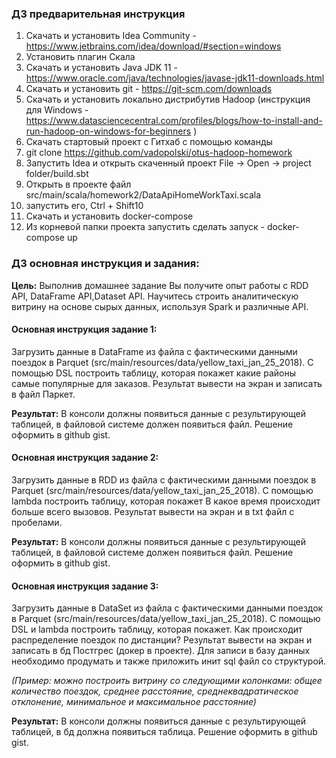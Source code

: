 ### ДЗ предварительная инструкция

1) Скачать и установить Idea Community - https://www.jetbrains.com/idea/download/#section=windows
2) Установить плагин Скала
3) Скачать и установить Java JDK 11 - https://www.oracle.com/java/technologies/javase-jdk11-downloads.html
4) Скачать и установить git - https://git-scm.com/downloads
5) Скачать и установить локально дистрибутив Hadoop (инструкция для Windows - https://www.datasciencecentral.com/profiles/blogs/how-to-install-and-run-hadoop-on-windows-for-beginners )
6) Скачать стартовый проект с Гитхаб c помощью команды
7) git clone https://github.com/vadopolski/otus-hadoop-homework
8) Запустить Idea и открыть скаченный проект File -> Open -> project folder/build.sbt
9) Открыть в проекте  файл src/main/scala/homework2/DataApiHomeWorkTaxi.scala
10) запустить его, Ctrl + Shift10
11) Скачать и установить docker-compose
12) Из корневой папки проекта запустить сделать запуск - docker-compose up




### ДЗ основная инструкция и задания:

**Цель:** Выполнив домашнее задание Вы получите опыт работы с RDD API, DataFrame API,Dataset API. Научитесь строить аналитическую витрину на основе сырых данных, используя Spark и различные API.

#### Основная инструкция задание 1:
Загрузить данные в DataFrame из файла с фактическими данными поездок в Parquet (src/main/resources/data/yellow_taxi_jan_25_2018).
С помощью DSL построить таблицу, которая покажет какие районы самые популярные для заказов. Результат вывести на экран и записать в файл Паркет.

**Результат:**
В консоли должны появиться данные с результирующей таблицей, в файловой системе должен появиться файл.
Решение оформить в github gist.


#### Основная инструкция задание 2:
Загрузить данные в RDD из файла с фактическими данными поездок в Parquet (src/main/resources/data/yellow_taxi_jan_25_2018).
С помощью lambda построить таблицу, которая покажет В какое время происходит больше всего вызовов. Результат вывести на экран и в txt файл c пробелами.

**Результат:**
В консоли должны появиться данные с результирующей таблицей, в файловой системе должен появиться файл.
Решение оформить в github gist.


#### Основная инструкция задание 3:
Загрузить данные в DataSet из файла с фактическими данными поездок в Parquet (src/main/resources/data/yellow_taxi_jan_25_2018).
С помощью DSL и lambda построить таблицу, которая покажет. Как происходит распределение поездок по дистанции? Результат вывести на экран и записать в бд Постгрес (докер в проекте). Для записи в базу данных необходимо продумать и также приложить инит sql файл со структурой.

_(Пример: можно построить витрину со следующими колонками: общее количество поездок, среднее расстояние, среднеквадратическое отклонение, минимальное и максимальное расстояние)_


**Результат:**
В консоли должны появиться данные с результирующей таблицей, в бд должна появиться таблица.
Решение оформить в github gist.
